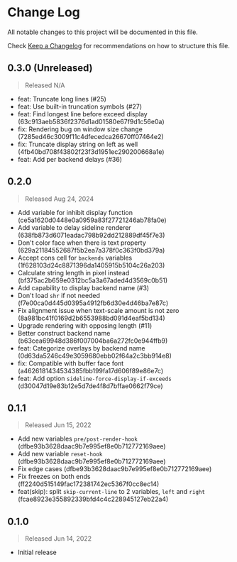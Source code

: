 # Change Log

All notable changes to this project will be documented in this file.

Check [Keep a Changelog](http://keepachangelog.com/) for recommendations on how to structure this file.


## 0.3.0 (Unreleased)
> Released N/A

* feat: Truncate long lines (#25)
* feat: Use built-in truncation symbols (#27)
* feat: Find longest line before exceed display (63c913aeb5836f2376d1ad01580e67f9d1c56e0a)
* fix: Rendering bug on window size change (7285ed46c3009f11c4dfecedca26670ff07464e2)
* fix: Truncate display string on left as well (4fb40bd708f43802f23f3d1951ec290200668a1e)
* feat: Add per backend delays (#36)

## 0.2.0
> Released Aug 24, 2024

* Add variable for inhibit display function (ce5a1620d0448e0a0959a83f27721246ab78fa0e)
* Add variable to delay sideline renderer (638fb873d6071eadac798b92dd212889df45f7e3)
* Don't color face when there is text property (629a21184552687f5b2ea7a378f0c363f0bd379a)
* Accept cons cell for `backends` variables (1f628103d24c8871396da1405915b5104c26a203)
* Calculate string length in pixel instead (bf375ac2b659e0312bc5a3a67aded4d3569c0b51)
* Add capability to display backend name (#3)
* Don't load `shr` if not needed (f7e00ca0d445d0395a4912fb6d30e4d46ba7e87c)
* Fix alignment issue when text-scale amount is not zero (8a981bc41f0169d2b6553988bd091d4eaf5bd134)
* Upgrade rendering with opposing length (#11)
* Better construct backend name (b63cea69948d386f007004ba6a272fc0e944ffb9)
* feat: Categorize overlays by backend name (0d63da5246c49e3059680ebb02f64a2c3bb914e8)
* fix: Compatible with buffer face font (a4626181434534385fbb199fa17d606f89e86e7c)
* feat: Add option `sideline-force-display-if-exceeds` (d30047d19e83b12e5d7de4f8d7bffae0662f79ce)

## 0.1.1
> Released Jun 15, 2022

* Add new variables `pre/post-render-hook` (dfbe93b3628daac9b7e995ef8e0b712772169aee)
* Add new variable `reset-hook` (dfbe93b3628daac9b7e995ef8e0b712772169aee)
* Fix edge cases (dfbe93b3628daac9b7e995ef8e0b712772169aee)
* Fix freezes on both ends (ff2240d515149fac172381742ec5367f0cc8ec14)
* feat(skip): split `skip-current-line` to 2 variables, `left` and `right` (fcae8923e355892339bfd4c4c228945127eb22a4)

## 0.1.0
> Released Jun 14, 2022

* Initial release
